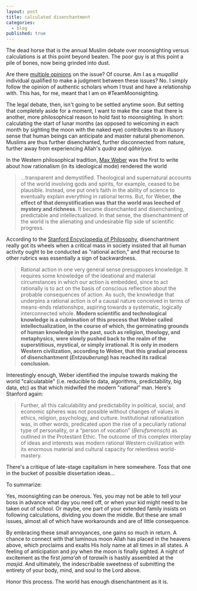 ```yaml
---
layout: post
title: calculated disenchantment
categories:
  - blog
published: true
---
```


The dead horse that is the annual Muslim debate over moonsighting versus calculations is at this point beyond beaten. The poor guy is at this point a pile of bones, now being grinded into dust.

Are there [multiple opinions](http://musafurber.com/2015/06/06/ramadan-moonfighting-shafi%CA%BFic-calculations/) on the issue? Of course. Am I as a _muqallid_ individual qualified to make a judgment between these issues? No. I simply follow the opinion of authentic scholars whom I trust and have a relationship with. This has, for me, meant that I am on #TeamMoonsighting. 

The legal debate, then, isn't going to be settled anytime soon. But setting that completely aside for a moment, I want to make the case that there is another, more philosophical reason to hold fast to moonsighting. In short: calculating the start of lunar months (as opposed to welcoming in each month by sighting the moon with the naked eye) contributes to an illusory sense that human beings can anticipate and master natural phenomenon. Muslims are thus further disenchanted, further disconnected from nature, further away from experiencing Allah's _qudra_ and _qāhiriyya_.

In the Western philosophical tradition, [Max Weber](https://www.britannica.com/topic/disenchantment-sociology) was the first to write about how rationalism (in its ideological mode) rendered the world 

> ...transparent and demystified. Theological and supernatural accounts of the world involving gods and spirits, for example, ceased to be plausible. Instead, one put one’s faith in the ability of science to eventually explain everything in rational terms. But, for Weber, **the effect of that demystification was that the world was leeched of mystery and richness**. It became disenchanted and disenchanting, predictable and intellectualized. In that sense, the disenchantment of the world is the alienating and undesirable flip side of scientific progress.

According to the [Stanford Encyclopedia of Philosophy](https://plato.stanford.edu/entries/weber/), disenchantment really got its wheels when a critical mass in society insisted that all human activity ought to be conducted as "rational action," and that recourse to other rubrics was essentially a sign of backwardness.

> Rational action in one very general sense presupposes knowledge. It requires some knowledge of the ideational and material circumstances in which our action is embedded, since to act rationally is to act on the basis of conscious reflection about the probable consequences of action. As such, the knowledge that underpins a rational action is of a causal nature conceived in terms of means-ends relationships, aspiring towards a systematic, logically interconnected whole. **Modern scientific and technological knowledge is a culmination of this process that Weber called intellectualization, in the course of which, the germinating grounds of human knowledge in the past, such as religion, theology, and metaphysics, were slowly pushed back to the realm of the superstitious, mystical, or simply irrational. It is only in modern Western civilization, according to Weber, that this gradual process of disenchantment (_Entzauberung_) has reached its radical conclusion.**

Interestingly enough, Weber identified the impulse towards making the world "calculatable" (i.e. reducible to data, algorithms, predictability, big data, etc) as that which midwifed the modern "rational" man. Here's Stanford again:

> Further, all this calculability and predictability in political, social, and economic spheres was not possible without changes of values in ethics, religion, psychology, and culture. Institutional rationalization was, in other words, predicated upon the rise of a peculiarly rational type of personality, or a “person of vocation” (_Berufsmensch_) as outlined in the Protestant Ethic. The outcome of this complex interplay of ideas and interests was modern rational Western civilization with its enormous material and cultural capacity for relentless world-mastery.

There's a critique of late-stage capitalism in here somewhere. Toss that one in the bucket of possible dissertation ideas...

To summarize:

Yes, moonsighting can be onerous. Yes, you may not be able to tell your boss in advance what day you need off, or when your kid might need to be taken out of school. Or maybe, one part of your extended family insists on following calculations, dividing you down the middle. But these are small issues, almost all of which have workarounds and are of little consequence. 

By embracing these small annoyances, one gains so much in return. A chance to connect with that luminous moon Allah has placed in the heavens above, which proclaims and exalts His holy name at all times in all states. A feeling of anticipation and joy when the moon is finally sighted. A night of excitement as the first _jama'ah_ of _tarawīh_ is hastily assembled at the _masjid_. And ultimately, the indescribable sweetness of submitting the entirety of your body, mind, and soul to the Lord above.

Honor this process. The world has enough disenchantment as it is.
